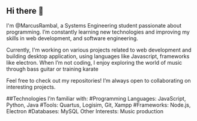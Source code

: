 ## Hi there 👋

I'm @MarcusRambal, a Systems Engineering student passionate about programming. I’m constantly learning new technologies and improving my skills in web development, and software engineering.

Currently, I'm working on various projects related to web development and building desktop application, using languages like Javascript, frameworks like electron. When I’m not coding, I enjoy exploring the world of music through bass guitar or training karate

Feel free to check out my repositories! I’m always open to collaborating on interesting projects.

##Technologies I’m familiar with:
#Programming Languages: JavaScript, Python, Java
#Tools: Quartus, Logisim, Git, Xampp
#Frameworks: Node.js, Electron
#Databases: MySQL
Other Interests: Music production
<!--
**MarcusRambal/MarcusRambal** is a ✨ _special_ ✨ repository because its `README.md` (this file) appears on your GitHub profile.

Here are some ideas to get you started:

- 🔭 I’m currently working on ...
- 🌱 I’m currently learning ...
- 👯 I’m looking to collaborate on ...
- 🤔 I’m looking for help with ...
- 💬 Ask me about ...
- 📫 How to reach me: ...
- 😄 Pronouns: ...
- ⚡ Fun fact: ...
-->
